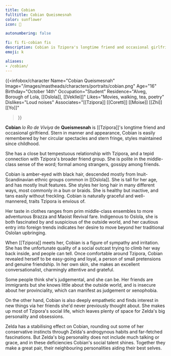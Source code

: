 ```yaml
---
title: Cobian
fulltitle: Cobian Queismesnah
color: sunflower
icon: 🎀

autonumbering: false

fi: fi fi-cobian fis
description: Cobian is Tzipora's longtime friend and occasional girlfriend. Stern in manner and appearance, Cobian is easily remembered by her circular spectacles and stern fringe.
emoji: k

aliases:
- /cobian/
---
```

{{<infobox/character
	Name="Cobian Queismesnah"
    Image="/images/mastheads/characters/portraits/cobian.png"
    Age="16"
    Birthday="October 14th"
	Occupation="Student"
	Residence="Alveg, Borough of Lola, [[Oslola]], [[Vekllei]]"
    Likes="Movies, walking, tea, poetry"
    Dislikes="Loud noises"
    Associates="[[Tzipora]] [[Coretti]] [[Moise]] [[Zhi]] [[Yo]]"
>}}

**Cobian** *lo Ro de Viviya* de **Queismesnah** is [[Tzipora]]'s longtime friend and occasional girlfriend. Stern in manner and appearance, Cobian is easily remembered by her circular spectacles and stern fringe, styles maintained since childhood.

She has a close but tempestuous relationship with Tzipora, and a tepid connection with Tzipora's broader friend group. She is polite in the middle-class sense of the word; formal among strangers, gossipy among friends.

Cobian is amber-eyed with black hair, descended mostly from Inuit-Scandinavian ethnic groups common in [[Oslola]]. She is tall for her age, and has mostly Inuit features. She styles her long hair in many different ways, most commonly in a bun or braids. She is healthy but inactive, and tans easily without freckling. Cobian is naturally graceful and well-mannered, traits Tzipora is envious of.

Her taste in clothes ranges from prim middle-class ensembles to more adventurous Brazza and Maoist Revival fare. Indigenous to Oslola, she is both fascinated by and suspicious of the outside world, and her cautious entry into foreign trends indicates her desire to move beyond her traditional Oslolan upbringing.

When [[Tzipora]] meets her, Cobian is a figure of sympathy and irritation. She has the unfortunate quality of a social outcast trying to climb her way back inside, and people can tell. Once comfortable around Tzipora, Cobian revealed herself to be easy-going and loyal, a person of small pretensions and genuine friendship. In her own skin, she makes an excellent conversationalist, charmingly attentive and grateful.

Some people think she's judgemental, and she can be. Her friends are immigrants but she knows little about the outside world, and is insecure about her provinciality, which can manifest as judgement or xenophobia.

On the other hand, Cobian is also deeply empathetic and finds interest in new things via her friends she'd never previously thought about. She makes up most of Tzipora's social life, which leaves plenty of space for Zelda's big personality and obsessions.

Zelda has a stabilising effect on Cobian, rounding out some of her conservative instincts through Zelda's androgynous habits and far-fetched fascinations. But Zelda's big personality does not include much talking or grace, and in these deficiencies Cobian's social talent shines. Together they make a great pair, their neighbouring personalities aiding their best selves.